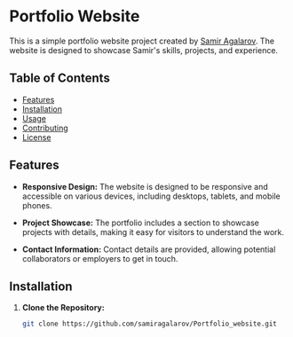 # Portfolio Website

This is a simple portfolio website project created by [Samir Agalarov](https://github.com/samiragalarov). The website is designed to showcase Samir's skills, projects, and experience.

## Table of Contents

- [Features](#features)
- [Installation](#installation)
- [Usage](#usage)
- [Contributing](#contributing)
- [License](#license)

## Features

- **Responsive Design:** The website is designed to be responsive and accessible on various devices, including desktops, tablets, and mobile phones.

- **Project Showcase:** The portfolio includes a section to showcase projects with details, making it easy for visitors to understand the work.

- **Contact Information:** Contact details are provided, allowing potential collaborators or employers to get in touch.

## Installation

1. **Clone the Repository:**
   ```bash
   git clone https://github.com/samiragalarov/Portfolio_website.git
